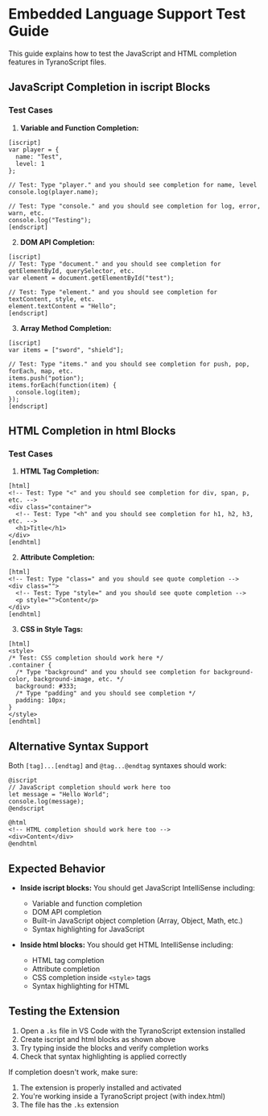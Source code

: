 # Embedded Language Support Test Guide

This guide explains how to test the JavaScript and HTML completion features in TyranoScript files.

## JavaScript Completion in iscript Blocks

### Test Cases

1. **Variable and Function Completion:**
```tyranoscript
[iscript]
var player = {
  name: "Test",
  level: 1
};

// Test: Type "player." and you should see completion for name, level
console.log(player.name);

// Test: Type "console." and you should see completion for log, error, warn, etc.
console.log("Testing");
[endscript]
```

2. **DOM API Completion:**
```tyranoscript
[iscript]
// Test: Type "document." and you should see completion for getElementById, querySelector, etc.
var element = document.getElementById("test");

// Test: Type "element." and you should see completion for textContent, style, etc.
element.textContent = "Hello";
[endscript]
```

3. **Array Method Completion:**
```tyranoscript
[iscript]
var items = ["sword", "shield"];

// Test: Type "items." and you should see completion for push, pop, forEach, map, etc.
items.push("potion");
items.forEach(function(item) {
  console.log(item);
});
[endscript]
```

## HTML Completion in html Blocks

### Test Cases

1. **HTML Tag Completion:**
```tyranoscript
[html]
<!-- Test: Type "<" and you should see completion for div, span, p, etc. -->
<div class="container">
  <!-- Test: Type "<h" and you should see completion for h1, h2, h3, etc. -->
  <h1>Title</h1>
</div>
[endhtml]
```

2. **Attribute Completion:**
```tyranoscript
[html]
<!-- Test: Type "class=" and you should see quote completion -->
<div class="">
  <!-- Test: Type "style=" and you should see quote completion -->
  <p style="">Content</p>
</div>
[endhtml]
```

3. **CSS in Style Tags:**
```tyranoscript
[html]
<style>
/* Test: CSS completion should work here */
.container {
  /* Type "background" and you should see completion for background-color, background-image, etc. */
  background: #333;
  /* Type "padding" and you should see completion */
  padding: 10px;
}
</style>
[endhtml]
```

## Alternative Syntax Support

Both `[tag]...[endtag]` and `@tag...@endtag` syntaxes should work:

```tyranoscript
@iscript
// JavaScript completion should work here too
let message = "Hello World";
console.log(message);
@endscript

@html
<!-- HTML completion should work here too -->
<div>Content</div>
@endhtml
```

## Expected Behavior

- **Inside iscript blocks:** You should get JavaScript IntelliSense including:
  - Variable and function completion
  - DOM API completion
  - Built-in JavaScript object completion (Array, Object, Math, etc.)
  - Syntax highlighting for JavaScript

- **Inside html blocks:** You should get HTML IntelliSense including:
  - HTML tag completion
  - Attribute completion
  - CSS completion inside `<style>` tags
  - Syntax highlighting for HTML

## Testing the Extension

1. Open a `.ks` file in VS Code with the TyranoScript extension installed
2. Create iscript and html blocks as shown above
3. Try typing inside the blocks and verify completion works
4. Check that syntax highlighting is applied correctly

If completion doesn't work, make sure:
1. The extension is properly installed and activated
2. You're working inside a TyranoScript project (with index.html)
3. The file has the `.ks` extension